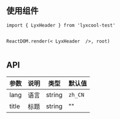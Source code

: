 ## 使用组件
    
   
```
import { LyxHeader } from 'lyxcool-test'
    

ReactDOM.render(< LyxHeader  />, root)
    
```

## API

| 参数        | 说明                                                      | 类型        | 默认值 |
|----------- |---------------------------------------------------------  | ---------- |-------|
| lang | 语言  | string| `zh_CN` |
|title|标题|string|""|



